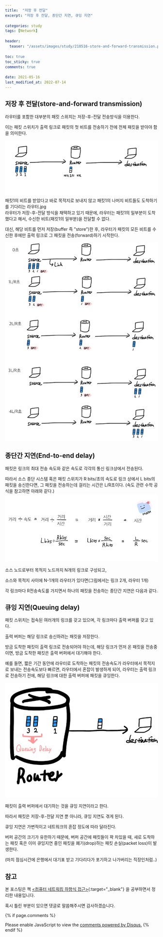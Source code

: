 ```yaml
---
title:  "저장 후 전달"
excerpt: "저장 후 전달, 종단간 지연, 큐잉 지연"

categories: study
tags: [Network]

header:
  teaser: "/assets/images/study/210516-store-and-forward-transmission.png"

toc: true
toc_sticky: true
comments: true

date: 2021-05-16
last_modified_at: 2022-07-14
---
```


## 저장 후 전달(store-and-forward transmission)
라우터를 포함한 대부분의 패킷 스위치는 저장-후-전달 전송방식을 이용한다.

이는 패킷 스위치가 출력 링크로 패킷의 첫 비트를 전송하기 전에 전체 패킷을 받아야 함을 의미한다.


![패킷1의 비트를 받았다고 바로 목적지로 보내지 않고 패킷1의 나머지 비트들도 도착하기를 기다리는 라우터](/assets/images/study/210516-store-and-forward-transmission.png)\
패킷1의 비트를 받았다고 바로 목적지로 보내지 않고 패킷1의 나머지 비트들도 도착하기를 기다리는 라우터.jpg
<br>
라우터가 저장-후-전달 방식을 채택하고 있기 때문에, 라우터는 패킷1의 일부분이 도착했다고 해서, 수신한 비트(패킷1의 일부분)을 전달할 수 없다.

대신, 해당 비트를 먼저 저장(buffer 즉 "store”)한 후, 라우터가 패킷의 모든 비트를 수신한 후에만 출력 링크로 그 패킷을 전송(forward)하기 시작한다.

![모든 비트를 수신한 후에만 출력 링크로 그 패킷을 전송(forward)하기 시작한다](/assets/images/study/210516-store-and-forward-transmission-go.jpeg)


## 종단간 지연(End-to-end delay)

패킷은 링크의 최대 전송 속도와 같은 속도로 각각의 통신 링크상에서 전송된다.

따라서 소스 종단 시스템 혹은 패킷 스위치가 R bits/초의 속도로 링크 상에서 L bits의 패킷을 송신한다면, 그 패킷을 전송하는데 걸리는 시간은 L/R초이다.
(속도 관련 수학 공식을 참고하면 아래와 같다.)
![패킷은 링크의 최대 전송 속도와 같은 속도로 각각의 통신 링크상에서 전송된다. 따라서 소스 종단 시스템 혹은 패킷 스위치가 R bits/초의 속도로 링크 상에서 L bits의 패킷을 송신한다면, 그 패킷을 전송하는데 걸리는 시간은 L/R초이다.](/assets/images/study/210516-store-and-forward-transmission-end-to-end-delay-math.png)


소스 노드로부터 목적지 노드까지 N개의 링크로 구성되고, 

소스와 목적지 사이에 N-1개의 라우터가 있다면(그림에서는 링크 2개, 라우터 1개)

각 링크마다 R전송속도를 가지면서 하나의 패킷을 전송하는 종단간 지연은 다음과 같다.


## 큐잉 지연(Queuing delay)

패킷 스위치는 접속된 여러개의 링크를 갖고 있으며, 각 링크마다 출력 버퍼를 갖고 있다. 

출력 버퍼는 해당 링크로 송신하려는 패킷을 저장한다.

방금 도착한 패킷이 출력 링크로 전송되어야 하는데, 해당 링크가 먼저 온 패킷을 전송중이면, 방금 도착한 패킷은 출력 버퍼에서 대기해야 한다.

예를 들면, 짧은 기간 동안에 라우터로 도착하는 패킷의 전송속도가 라우터에서 목적지로 보내는 전송속도보다 빠르면, 라우터에서 혼잡이 발생하게 되어, 라우터는 출력 링크로 전송하기 전에, 해당 링크에 대한 출력 버퍼에 패킷을 큐잉한다.

![큐잉 지연](/assets/images/study/210516-store-and-forward-transmission-queuing-delay.png)


패킷이 출력 버퍼에서 대기하는 것을 큐잉 지연이라고 한다.

따라서 패킷은 저장-후-전달 지연 뿐 아니라, 큐잉 지연도 겪게 된다.

큐잉 지연은 가변적이고 네트워크의 혼잡 정도에 따라 달라진다.

버퍼 공간의 크기가 유한하기 때문에, 버퍼 공간에 패킷들이 꽉 차있을 때, 새로 도착하는 패킷 혹은 이미 큐잉지연 중인 패킷을 폐기(drop)하는 패킷 손실(packet loss)이 발생한다.

(마치 점심시간에 은행에서 대기표 받고 기다리다가 포기하고 나가버리는 직장인처럼..)


## 참고

본 포스팅은 책 [&lt;컴퓨터 네트워킹 하향식 접근>](https://www.aladin.co.kr/shop/wproduct.aspx?ItemId=117081020){:target="_blank"} 을 공부하면서 정리한 내용입니다.

혹시 틀린 부분이 있으면 댓글로 말씀해주시면 감사하겠습니다.


{% if page.comments %}
<div id="disqus_thread"></div>
<script>
    (function() { // DON'T EDIT BELOW THIS LINE
    var d = document, s = d.createElement('script');
    s.src = 'https://lifeoncloud-github-io.disqus.com/embed.js';
    s.setAttribute('data-timestamp', +new Date());
    (d.head || d.body).appendChild(s);
    })();
</script>
<noscript>Please enable JavaScript to view the <a href="https://disqus.com/?ref_noscript">comments powered by Disqus.</a></noscript>
{% endif %}